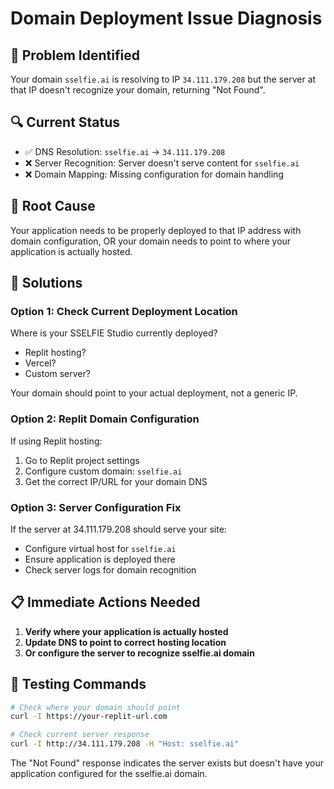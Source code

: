 # Domain Deployment Issue Diagnosis

## 🚨 Problem Identified
Your domain `sselfie.ai` is resolving to IP `34.111.179.208` but the server at that IP doesn't recognize your domain, returning "Not Found".

## 🔍 Current Status
- ✅ DNS Resolution: `sselfie.ai` → `34.111.179.208`
- ❌ Server Recognition: Server doesn't serve content for `sselfie.ai`
- ❌ Domain Mapping: Missing configuration for domain handling

## 🎯 Root Cause
Your application needs to be properly deployed to that IP address with domain configuration, OR your domain needs to point to where your application is actually hosted.

## 🔧 Solutions

### Option 1: Check Current Deployment Location
Where is your SSELFIE Studio currently deployed?
- Replit hosting?
- Vercel?
- Custom server?

Your domain should point to your actual deployment, not a generic IP.

### Option 2: Replit Domain Configuration
If using Replit hosting:
1. Go to Replit project settings
2. Configure custom domain: `sselfie.ai`
3. Get the correct IP/URL for your domain DNS

### Option 3: Server Configuration Fix
If the server at 34.111.179.208 should serve your site:
- Configure virtual host for `sselfie.ai`
- Ensure application is deployed there
- Check server logs for domain recognition

## 📋 Immediate Actions Needed

1. **Verify where your application is actually hosted**
2. **Update DNS to point to correct hosting location**
3. **Or configure the server to recognize sselfie.ai domain**

## 🔄 Testing Commands
```bash
# Check where your domain should point
curl -I https://your-replit-url.com

# Check current server response
curl -I http://34.111.179.208 -H "Host: sselfie.ai"
```

The "Not Found" response indicates the server exists but doesn't have your application configured for the sselfie.ai domain.